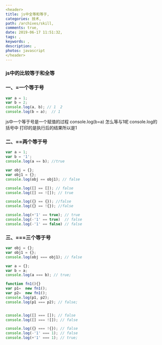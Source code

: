 ```yaml
---
<header>
title: js中全等和等于,
categories: 技术,
path: /archives/skill,
comments: true,
date: 2019-06-17 11:51:32,
tags: ,
keywords: ,
description: ,
photos: javascript
</header>
---
```


### js中的比较等于和全等


### 一、=一个等于号

```js
var a = 1;
var b = 2;
console.log(a, b); // 1  2
console.log(b = a);  // 1
``` 
js中一个等于号是一个赋值的过程 console.log(b=a) 怎么等与1呢 console.log的括号中 打印的是执行后的结果所以是1

### 二、==两个等于号

```js
var a = 1;
var b = '1';
console.log(a == b); //true

var obj = {};
var obj1 = {};
console.log(obj == obj1); // false

console.log([] == []); // false
console.log([] == ![]); // true

console.log({} == {}); //false
console.log({} == !{}); //false

console.log(+'1' == true); // true
console.log(-'1' == true)  // false
console.log(-'1' == false) // false

```

### 三、===三个等于号

```js
var obj = {};
var obj1 = {};
console.log(obj === obj1); // false

var a = {};
var b = a;
console.log(a === b); // true;

function fn1(){}
var p1=  new fn1();
var p2=  new fn1();
console.log(p1, p2);
console.log(p1 === p2); // false;


console.log([] === []); // false
console.log([] === ![]); // false

console.log({} === !{}); // false
console.log(-'1' === 1); // false
console.log(+'1' === 1); // true;
```